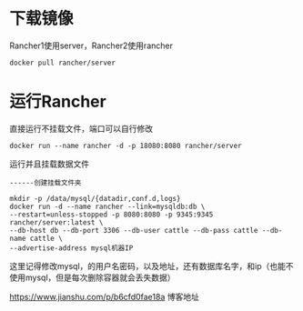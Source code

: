 # 下载镜像

Rancher1使用server，Rancher2使用rancher

```
docker pull rancher/server
```

# 运行Rancher

直接运行不挂载文件，端口可以自行修改

```
docker run --name rancher -d -p 18080:8080 rancher/server
```

运行并且挂载数据文件

```
------创建挂载文件夹

mkdir -p /data/mysql/{datadir,conf.d,logs}
docker run -d --name rancher --link=mysqldb:db \
--restart=unless-stopped -p 8080:8080 -p 9345:9345 rancher/server:latest \
--db-host db --db-port 3306 --db-user cattle --db-pass cattle --db-name cattle \
--advertise-address mysql机器IP

```

这里记得修改mysql，的用户名密码，以及地址，还有数据库名字，和ip（也能不使用mysql，但是每次删除容器就会丢失数据）

<https://www.jianshu.com/p/b6cfd0fae18a> 博客地址